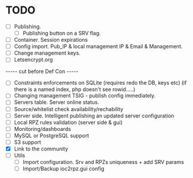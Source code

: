 # TODO
- [ ] Publishing.
    - [ ] Publishing button on a SRV flag.
- [ ] Container. Session expirations
- [ ] Config import. Pub_IP & local management IP & Email & Management.
- [ ] Change management keys.
- [ ] Letsencrypt.org

----- cut before Def Con -----
- [ ] Constraints enforcements on SQLite (requires redo the DB, keys etc) (if there is a named index, php doesn't see rowid.....)
- [ ] Changing management TSIG - publish config immediately.
- [ ] Servers table. Server online status.
- [ ] Source/whitelist check availability/rechability
- [ ] Server side. Intelligent publishing an updated server configuration
- [ ] Local RPZ rules validation (server side & gui)
- [ ] Monitoring/dashboards
- [ ] MySQL or PostgreSQL support
- [ ] S3 support
- [x] Link to the community
- [ ] Utils
    - [ ] Import configuration. Srv and RPZs uniqueness + add SRV params
    - [ ] Import/Backup ioc2rpz.gui config
